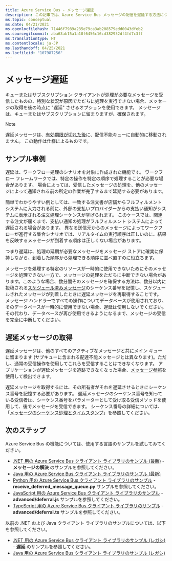 ```yaml
---
title: Azure Service Bus - メッセージ遅延
description: この記事では、Azure Service Bus メッセージの配信を遅延する方法について説明します。 メッセージは、キューまたはサブスクリプションに留まりますが、確保されます。
ms.topic: conceptual
ms.date: 04/21/2021
ms.openlocfilehash: 71446f7989a235e79ca3ab208579edd0043dfeb2
ms.sourcegitcommit: aba63ab15a1a10f6456c16cd382952df4fd7c3ff
ms.translationtype: HT
ms.contentlocale: ja-JP
ms.lasthandoff: 04/25/2021
ms.locfileid: "107987256"
---
```

# <a name="message-deferral"></a>メッセージ遅延
キューまたはサブスクリプション クライアントが処理が必要なメッセージを受信したものの、特別な状況が原因でただちに処理を実行できない場合、メッセージの取得を後の時点に "遅延" させるオプションを使用できます。 メッセージは、キューまたはサブスクリプションに留まりますが、確保されます。

> [!NOTE]
> 遅延メッセージは、[有効期限が切れた後](./service-bus-dead-letter-queues.md#time-to-live)に、配信不能キューに自動的に移動されません。 この動作は仕様によるものです。

## <a name="sample-scenarios"></a>サンプル事例
遅延は、ワークフロー処理のシナリオを対象に作成された機能です。 ワークフロー フレームワークでは、特定の操作を特定の順序で処理することが必要な場合があります。 場合によっては、受信したメッセージの処理を、他のメッセージによって通知される前の所定の作業が完了するまで延期する必要があります。

簡単でわかりやすい例としては、一致する注文書が店舗からフルフィルメント システムに入力される前に、外部の支払いプロバイダーからの支払い通知がシステムに表示される注文処理シーケンスが挙げられます。 このケースでは、関連する注文が届くまで、支払い通知の処理がフルフィルメント システムによって遅延される場合があります。 異なる送信元からのメッセージによってワークフローが進行する集合シナリオでは、リアルタイムの実行順序は正しいのに、結果を反映するメッセージが到着する順序は正しくない場合があります。

つまり遅延は、処理の延期が必要なメッセージをメッセージ ストアに確実に保持しながら、到着した順序から処理できる順序に並べ直すのに役立ちます。

メッセージを処理する特定のリソースが一時的に使用できないためにそのメッセージを処理できない一方で、メッセージの処理をただちに中断できない場合があります。このような場合、数分間そのメッセージを確保する方法は、数分以内に投稿される[スケジュール済みメッセージ](message-sequencing.md)のシーケンス番号を記憶し、スケジュールされたメッセージが到着したときに遅延メッセージを再取得することです。 メッセージ ハンドラーですべての操作についてデータベースが使用されており、そのデータベースが一時的に使用できない場合、遅延は使用しないでください。その代わり、データベースが再び使用できるようになるまで、メッセージの受信を完全に中断してください。 

## <a name="retrieving-deferred-messages"></a>遅延メッセージの取得
遅延メッセージは、他のすべてのアクティブなメッセージと共にメイン キューに留まります (サブキューに含まれる配達不能メッセージとは異なります)。ただし、通常の受信操作を使用してこれらを受信することはできなくなります。 アプリケーションが遅延メッセージを追跡できなくなった場合、[メッセージ参照](message-browsing.md)を使用して検出できます。

遅延メッセージを取得するには、その所有者がそれを遅延させるときにシーケンス番号を記憶する必要があります。 遅延メッセージのシーケンス番号を知っている受信者は、シーケンス番号をパラメーターとして受け取る受信メソッドを使用して、後でメッセージを受信できます。 シーケンス番号の詳細については、「[メッセージのシーケンス処理とタイムスタンプ](message-sequencing.md)」を参照してください。

## <a name="next-steps"></a>次のステップ
Azure Service Bus の機能については、使用する言語のサンプルを試してみてください。 

- [.NET 用の Azure Service Bus クライアント ライブラリのサンプル (最新)](/samples/azure/azure-sdk-for-net/azuremessagingservicebus-samples/) - **メッセージの解決** のサンプルを参照してください。 
- [Java 用の Azure Service Bus クライアント ライブラリのサンプル (最新)](/samples/azure/azure-sdk-for-java/servicebus-samples/)
- [Python 用の Azure Service Bus クライアント ライブラリのサンプル](/samples/azure/azure-sdk-for-python/servicebus-samples/) - **receive_deferred_message_queue.py** サンプルを参照してください。 
- [JavaScript 用の Azure Service Bus クライアント ライブラリのサンプル](/samples/azure/azure-sdk-for-js/service-bus-javascript/) - **advanced/deferral.js** サンプルを参照してください。 
- [TypeScript 用の Azure Service Bus クライアント ライブラリのサンプル](/samples/azure/azure-sdk-for-js/service-bus-typescript/) - **advanced/deferral.ts** サンプルを参照してください。 

以前の .NET および Java クライアント ライブラリのサンプルについては、以下を参照してください。
- [.NET 用の Azure Service Bus クライアント ライブラリのサンプル (レガシ)](https://github.com/Azure/azure-service-bus/tree/master/samples/DotNet/Microsoft.Azure.ServiceBus/) - **遅延** のサンプルを参照してください。 
- [Java 用の Azure Service Bus クライアント ライブラリのサンプル (レガシ)](https://github.com/Azure/azure-service-bus/tree/master/samples/Java/azure-servicebus/MessageBrowse)
